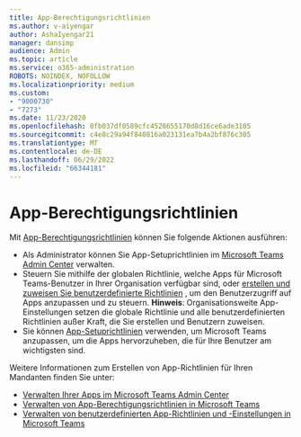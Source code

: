 ```yaml
---
title: App-Berechtigungsrichtlinien
ms.author: v-aiyengar
author: AshaIyengar21
manager: dansimp
audience: Admin
ms.topic: article
ms.service: o365-administration
ROBOTS: NOINDEX, NOFOLLOW
ms.localizationpriority: medium
ms.custom:
- "9000730"
- "7273"
ms.date: 11/23/2020
ms.openlocfilehash: 0fb037df0589cfc4528655170d8d16ce6ade3105
ms.sourcegitcommit: c4e8c29a94f840816a023131ea7b4a2bf876c305
ms.translationtype: MT
ms.contentlocale: de-DE
ms.lasthandoff: 06/29/2022
ms.locfileid: "66344181"
---
```

# <a name="app-permission-policies"></a>App-Berechtigungsrichtlinien

Mit [App-Berechtigungsrichtlinien](https://docs.microsoft.com/microsoftteams/teams-app-permission-policies) können Sie folgende Aktionen ausführen:
- Als Administrator können Sie App-Setuprichtlinien im [Microsoft Teams Admin Center](https://admin.teams.microsoft.com/policies/app-permission) verwalten.
- Steuern Sie mithilfe der globalen Richtlinie, welche Apps für Microsoft Teams-Benutzer in Ihrer Organisation verfügbar sind, oder [erstellen und zuweisen Sie benutzerdefinierte Richtlinien](https://docs.microsoft.com/microsoftteams/teams-app-permission-policies#create-a-custom-app-permission-policy) , um den Benutzerzugriff auf Apps anzupassen und zu steuern. 
**Hinweis**: Organisationsweite App-Einstellungen setzen die globale Richtlinie und alle benutzerdefinierten Richtlinien außer Kraft, die Sie erstellen und Benutzern zuweisen.
- Sie können [App-Setuprichtlinien](https://docs.microsoft.com/microsoftteams/teams-app-setup-policies) verwenden, um Microsoft Teams anzupassen, um die Apps hervorzuheben, die für Ihre Benutzer am wichtigsten sind. 


Weitere Informationen zum Erstellen von App-Richtlinien für Ihren Mandanten finden Sie unter:
- [Verwalten Ihrer Apps im Microsoft Teams Admin Center](https://docs.microsoft.com/MicrosoftTeams/manage-apps)
- [Verwalten von App-Berechtigungsrichtlinien in Microsoft Teams](https://docs.microsoft.com/microsoftteams/teams-app-permission-policies)
- [Verwalten von benutzerdefinierten App-Richtlinien und -Einstellungen in Microsoft Teams](https://docs.microsoft.com/MicrosoftTeams/teams-custom-app-policies-and-settings)
